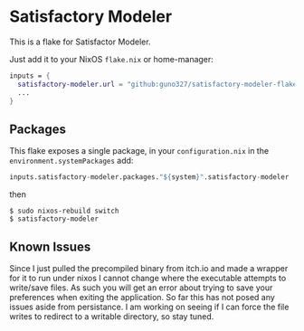 # Satisfactory Modeler

This is a flake for Satisfactor Modeler.

Just add it to your NixOS `flake.nix` or home-manager:

```nix
inputs = {
  satisfactory-modeler.url = "github:guno327/satisfactory-modeler-flake";
  ...
}
```

## Packages

This flake exposes a single package, in your `configuration.nix` in the
`environment.systemPackages` add:

```nix
inputs.satisfactory-modeler.packages."${system}".satisfactory-modeler
```

then

```shell
$ sudo nixos-rebuild switch
$ satisfactory-modeler
```

## Known Issues

Since I just pulled the precompiled binary from itch.io and made a wrapper for
it to run under nixos I cannot change where the executable attempts to
write/save files. As such you will get an error about trying to save your
preferences when exiting the application. So far this has not posed any issues
aside from persistance. I am working on seeing if I can force the file writes to
redirect to a writable directory, so stay tuned.
